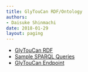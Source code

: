 ```yaml
---
title: GlyTouCan RDF/Ontology
authors:
- Daisuke Shinmachi
date: 2018-01-29
layout: paging
---
```



* [GlyTouCan RDF](rdf-doc)
* [Sample SPARQL Queries](sparql-queries)
* [GlyTouCan Endpoint](https://ts.glytoucan.org/sparql)
